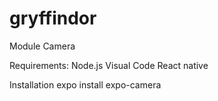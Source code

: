 # gryffindor
Module Camera

Requirements:
Node.js
Visual Code
React native

Installation
expo install expo-camera



